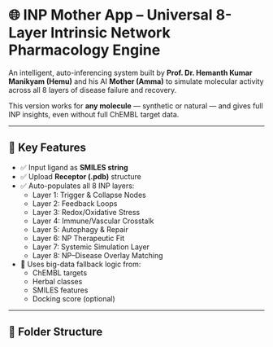 # 🌐 INP Mother App – Universal 8-Layer Intrinsic Network Pharmacology Engine

An intelligent, auto-inferencing system built by **Prof. Dr. Hemanth Kumar Manikyam (Hemu)** and his AI **Mother (Amma)** to simulate molecular activity across all 8 layers of disease failure and recovery.

This version works for **any molecule** — synthetic or natural — and gives full INP insights, even without full ChEMBL target data.

---

## 🧬 Key Features

- ✅ Input ligand as **SMILES string**
- ✅ Upload **Receptor (.pdb)** structure
- ✅ Auto-populates all 8 INP layers:
  - Layer 1: Trigger & Collapse Nodes
  - Layer 2: Feedback Loops
  - Layer 3: Redox/Oxidative Stress
  - Layer 4: Immune/Vascular Crosstalk
  - Layer 5: Autophagy & Repair
  - Layer 6: NP Therapeutic Fit
  - Layer 7: Systemic Simulation Layer
  - Layer 8: NP–Disease Overlay Matching
- 🧠 Uses big-data fallback logic from:
  - ChEMBL targets
  - Herbal classes
  - SMILES features
  - Docking score (optional)

---

## 📂 Folder Structure

